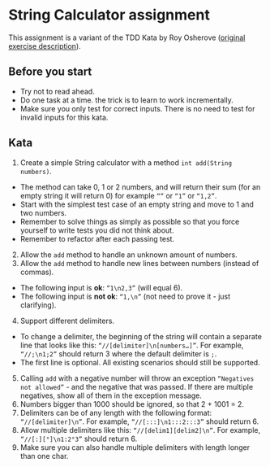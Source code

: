 # String Calculator assignment

This assignment is a variant of the TDD Kata by Roy Osherove ([original exercise description](http://osherove.com/tdd-kata-1/)).

## Before you start

* Try not to read ahead.
* Do one task at a time. the trick is to learn to work incrementally.
* Make sure you only test for correct inputs. There is no need to test for invalid inputs for this kata.

## Kata

1. Create a simple String calculator with a method `int add(String numbers)`.
 * The method can take 0, 1 or 2 numbers, and will return their sum (for an empty string it will return 0) for example `“”` or `“1”` or `“1,2”`.
 * Start with the simplest test case of an empty string and move to 1 and two numbers.
 * Remember to solve things as simply as possible so that you force yourself to write tests you did not think about.
 * Remember to refactor after each passing test.
2. Allow the `add` method to handle an unknown amount of numbers.
3. Allow the `add` method to handle new lines between numbers (instead of commas).
 * The following input is **ok**: `“1\n2,3”` (will equal 6).
 * The following input is **not ok**: `“1,\n”` (not need to prove it - just clarifying).
4. Support different delimiters.
 * To change a delimiter, the beginning of the string will contain a separate line that looks like this: `“//[delimiter]\n[numbers…]”`. For example, `“//;\n1;2”` should return 3 where the default delimiter is `;`.
 * The first line is optional. All existing scenarios should still be supported.
5. Calling `add` with a negative number will throw an exception `“Negatives not allowed”` - and the negative that was passed. If there are multiple negatives, show all of them in the exception message.
6. Numbers bigger than 1000 should be ignored, so that 2 + 1001 = 2.
7. Delimiters can be of any length with the following format: `“//[delimiter]\n”`. For example, `“//[:::]\n1:::2:::3”` should return 6.
8. Allow multiple delimiters like this: `“//[delim1][delim2]\n”`. For example, `“//[:][°]\n1:2°3”` should return 6.
9. Make sure you can also handle multiple delimiters with length longer than one char.
